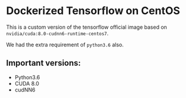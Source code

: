 # Dockerized Tensorflow on CentOS

This is a custom version of the tensorflow official image based on `nvidia/cuda:8.0-cudnn6-runtime-centos7`.

We had the extra requirement of `python3.6` also.


## Important versions:

* Python3.6
* CUDA 8.0
* cudNN6
